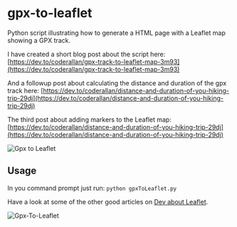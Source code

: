 # gpx-to-leaflet

Python script illustrating how to generate a HTML page with a Leaflet map showing a GPX track.

I have created a short blog post about the script here: [https://dev.to/coderallan/gpx-track-to-leaflet-map-3m93](https://dev.to/coderallan/gpx-track-to-leaflet-map-3m93)

And a followup post about calculating the distance and duration of the gpx track here: [https://dev.to/coderallan/distance-and-duration-of-you-hiking-trip-29dj](https://dev.to/coderallan/distance-and-duration-of-you-hiking-trip-29dj)

The third post about adding markers to the Leaflet map: [https://dev.to/coderallan/distance-and-duration-of-you-hiking-trip-29dj](https://dev.to/coderallan/distance-and-duration-of-you-hiking-trip-29dj)

![Gpx to Leaflet](https://github.com/CoderAllan/gpx-to-leaflet/raw/main/images/gpx-to-leaflet_markers.gif)

## Usage

In you command prompt just run:
`python gpxToLeaflet.py`

Have a look at some of the other good articles on [Dev about Leaflet](https://dev.to/search?q=leaflet).

![Gpx-To-Leaflet](https://github.com/CoderAllan/gpx-to-leaflet/raw/main/images/gpx-to-leaflet.gif)
